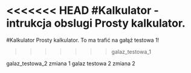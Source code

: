 <<<<<<< HEAD
#Kalkulator - intrukcja obslugi
Prosty kalkulator.
=======
#Kalkulator
Prosty kalkulator.
To ma trafić na gałąź testowa 1!
>>>>>>> galaz_testowa_1

galaz_testowa_2 zmiana 1
galaz testowa 2 zmiana 2
